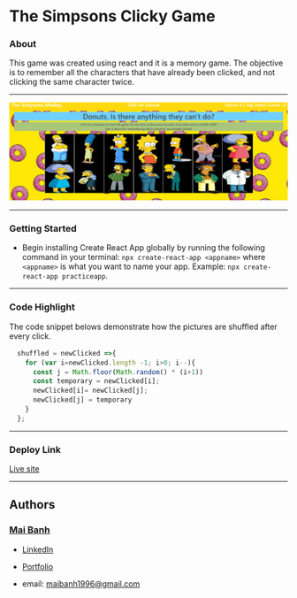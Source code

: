 # The Simpsons Clicky Game

### About
This game was created using react and it is a memory game. The objective is to remember all the characters that have already been clicked, and not clicking the same character twice. 

---

![gif demo](.\clicky-game\src\img\deployed-site.gif)

---

### Getting Started

* Begin installing Create React App globally by running the following command in your terminal: `npx create-react-app <appname>` where `<appname>` is what you want to name your app. Example: `npx create-react-app practiceapp`.

---

### Code Highlight

The code snippet belows demonstrate how the pictures are shuffled after every click.

```js
  shuffled = newClicked =>{
    for (var i=newClicked.length -1; i>0; i--){
      const j = Math.floor(Math.random() * (i+1))
      const temporary = newClicked[i];
      newClicked[i]= newClicked[j];
      newClicked[j] = temporary
    }
  };
```

---

### Deploy Link

[Live site](https://mtbanh.github.io/Template-Engine)

---
## Authors 
### [Mai Banh](https://github.com/mtbanh)
- [LinkedIn](https://www.linkedin.com/in/banhtmai/)
- [Portfolio]( )

- email: maibanh1996@gmail.com